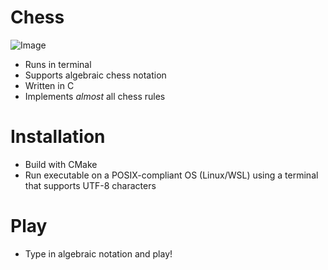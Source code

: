 # Chess 
![Image](https://i.imgur.com/w68BzjE.jpeg)
- Runs in terminal
- Supports algebraic chess notation
- Written in C
- Implements *almost* all chess rules
# Installation
* Build with CMake
* Run executable on a POSIX-compliant OS (Linux/WSL) using a terminal that supports UTF-8 characters
# Play
* Type in algebraic notation and play!  
